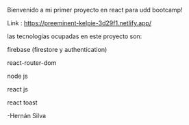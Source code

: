Bienvenido a mi primer proyecto en react para udd bootcamp!

Link : https://preeminent-kelpie-3d29f1.netlify.app/

las tecnologias ocupadas en este proyecto son:

firebase (firestore y authentication)

react-router-dom

node js

react js

react toast

-Hernán Silva
